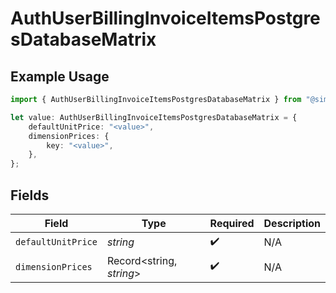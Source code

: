 # AuthUserBillingInvoiceItemsPostgresDatabaseMatrix

## Example Usage

```typescript
import { AuthUserBillingInvoiceItemsPostgresDatabaseMatrix } from "@simplesagar/vercel/models/authuser.js";

let value: AuthUserBillingInvoiceItemsPostgresDatabaseMatrix = {
    defaultUnitPrice: "<value>",
    dimensionPrices: {
        key: "<value>",
    },
};
```

## Fields

| Field                    | Type                     | Required                 | Description              |
| ------------------------ | ------------------------ | ------------------------ | ------------------------ |
| `defaultUnitPrice`       | *string*                 | :heavy_check_mark:       | N/A                      |
| `dimensionPrices`        | Record<string, *string*> | :heavy_check_mark:       | N/A                      |